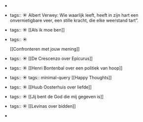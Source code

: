-
- tags:: ☀️
  Albert Verwey: Wie waarlijk leeft, heeft in zijn hart een onvernietigbare veer, een stille kracht, die elke weerstand tart”.
- tags:: ☀️
  [[Als ik moe ben]]
- tags:: ☀️
  
  [[Confronteren met jouw mening]]
- tags:: ☀️
  [[De Crescenzo over Epicurus]]
- tags:: ☀️
  [[Henri Bontenbal over een politiek van hoop]]
- tags:: ☀️
  tags:: minimal-query
  [[Happy Thoughts]]
- tags:: ☀️
  [[Huub Oosterhuis over liefde]]
- tags:: ☀️
  [[Jij bent de God die mij gegeven is]]
- tags:: ☀️
  [[Levinas over bidden]]
-